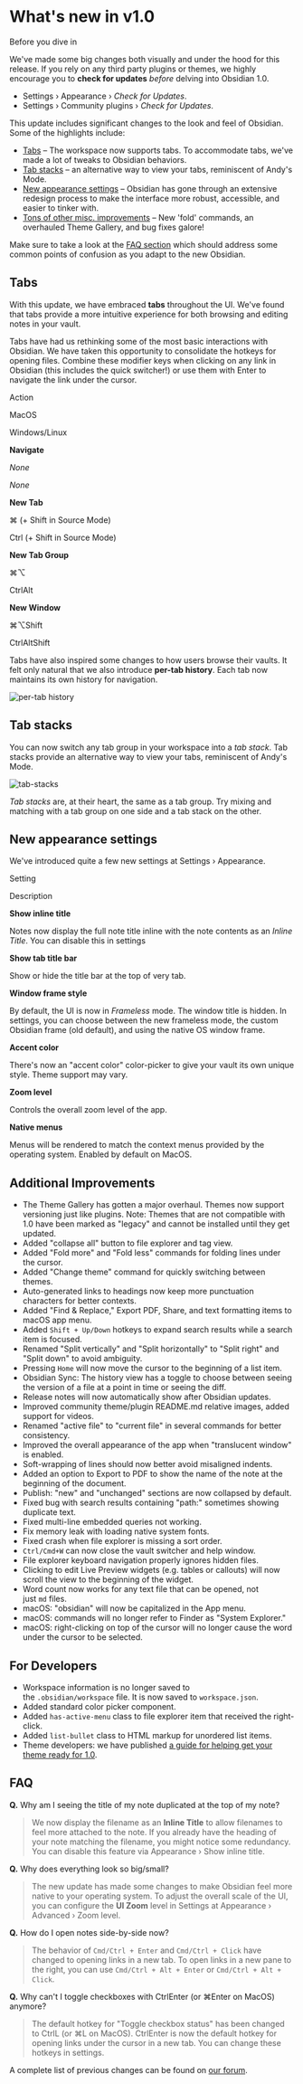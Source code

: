 # What's new in v1.0

Before you dive in

We've made some big changes both visually and under the hood for this release. If you rely on any third party plugins or themes, we highly encourage you to **check for updates** _before_ delving into Obsidian 1.0.

-   Settings › Appearance › _Check for Updates_.
-   Settings › Community plugins › _Check for Updates_.

This update includes significant changes to the look and feel of Obsidian. Some of the highlights include:

-   [Tabs](app://obsidian.md/index.html#tabs) – The workspace now supports tabs. To accommodate tabs, we've made a lot of tweaks to Obsidian behaviors.
-   [Tab stacks](app://obsidian.md/index.html#tab-stacks) – an alternative way to view your tabs, reminiscent of Andy's Mode.
-   [New appearance settings](app://obsidian.md/index.html#new-appearance-settings) – Obsidian has gone through an extensive redesign process to make the interface more robust, accessible, and easier to tinker with.
-   [Tons of other misc. improvements](app://obsidian.md/index.html#additional-improvements) – New 'fold' commands, an overhauled Theme Gallery, and bug fixes galore!

Make sure to take a look at the [FAQ section](app://obsidian.md/index.html#faq) which should address some common points of confusion as you adapt to the new Obsidian.

## Tabs

With this update, we have embraced **tabs** throughout the UI. We've found that tabs provide a more intuitive experience for both browsing and editing notes in your vault.

Tabs have had us rethinking some of the most basic interactions with Obsidian. We have taken this opportunity to consolidate the hotkeys for opening files. Combine these modifier keys when clicking on any link in Obsidian (this includes the quick switcher!) or use them with Enter to navigate the link under the cursor.

Action

MacOS

Windows/Linux

**Navigate**

_None_

_None_

**New Tab**

⌘ (+ Shift in Source Mode)

Ctrl (+ Shift in Source Mode)

**New Tab Group**

⌘⌥

CtrlAlt

**New Window**

⌘⌥Shift

CtrlAltShift

Tabs have also inspired some changes to how users browse their vaults. It felt only natural that we also introduce **per-tab history**. Each tab now maintains its own history for navigation.

![per-tab history](https://user-images.githubusercontent.com/693981/191052493-8109f1a1-411c-4b61-b435-788d0cac3231.png)

## Tab stacks

You can now switch any tab group in your workspace into a _tab stack_. Tab stacks provide an alternative way to view your tabs, reminiscent of Andy's Mode.

![tab-stacks](https://user-images.githubusercontent.com/693981/188205363-0f24b2a5-3706-4a8c-b38b-7a66baa68ce6.gif)

_Tab stacks_ are, at their heart, the same as a tab group. Try mixing and matching with a tab group on one side and a tab stack on the other.

## New appearance settings

We've introduced quite a few new settings at Settings › Appearance.

Setting

Description

**Show inline title**

Notes now display the full note title inline with the note contents as an _Inline Title_. You can disable this in settings

**Show tab title bar**

Show or hide the title bar at the top of very tab.

**Window frame style**

By default, the UI is now in _Frameless_ mode. The window title is hidden. In settings, you can choose between the new frameless mode, the custom Obsidian frame (old default), and using the native OS window frame.

**Accent color**

There's now an "accent color" color-picker to give your vault its own unique style. Theme support may vary.

**Zoom level**

Controls the overall zoom level of the app.

**Native menus**

Menus will be rendered to match the context menus provided by the operating system. Enabled by default on MacOS.

## Additional Improvements

-   The Theme Gallery has gotten a major overhaul. Themes now support versioning just like plugins. Note: Themes that are not compatible with 1.0 have been marked as "legacy" and cannot be installed until they get updated.
-   Added "collapse all" button to file explorer and tag view.
-   Added "Fold more" and "Fold less" commands for folding lines under the cursor.
-   Added "Change theme" command for quickly switching between themes.
-   Auto-generated links to headings now keep more punctuation characters for better contexts.
-   Added "Find & Replace," Export PDF, Share, and text formatting items to macOS app menu.
-   Added `Shift + Up/Down` hotkeys to expand search results while a search item is focused.
-   Renamed "Split vertically" and "Split horizontally" to "Split right" and "Split down" to avoid ambiguity.
-   Pressing `Home` will now move the cursor to the beginning of a list item.
-   Obsidian Sync: The history view has a toggle to choose between seeing the version of a file at a point in time or seeing the diff.
-   Release notes will now automatically show after Obsidian updates.
-   Improved community theme/plugin README.md relative images, added support for videos.
-   Renamed "active file" to "current file" in several commands for better consistency.
-   Improved the overall appearance of the app when "translucent window" is enabled.
-   Soft-wrapping of lines should now better avoid misaligned indents.
-   Added an option to Export to PDF to show the name of the note at the beginning of the document.
-   Publish: "new" and "unchanged" sections are now collapsed by default.
-   Fixed bug with search results containing "path:" sometimes showing duplicate text.
-   Fixed multi-line embedded queries not working.
-   Fix memory leak with loading native system fonts.
-   Fixed crash when file explorer is missing a sort order.
-   `Ctrl/Cmd+W` can now close the vault switcher and help window.
-   File explorer keyboard navigation properly ignores hidden files.
-   Clicking to edit Live Preview widgets (e.g. tables or callouts) will now scroll the view to the beginning of the widget.
-   Word count now works for any text file that can be opened, not just `md` files.
-   macOS: "obsidian" will now be capitalized in the App menu.
-   macOS: commands will no longer refer to Finder as "System Explorer."
-   macOS: right-clicking on top of the cursor will no longer cause the word under the cursor to be selected.

## For Developers

-   Workspace information is no longer saved to the `.obsidian/workspace` file. It is now saved to `workspace.json`.
-   Added standard color picker component.
-   Added `has-active-menu` class to file explorer item that received the right-click.
-   Added `list-bullet` class to HTML markup for unordered list items.
-   Theme developers: we have published [a guide for helping get your theme ready for 1.0](https://forum.obsidian.md/t/0-16-0-theme-migration-guide/42537).

## FAQ

**Q.** Why am I seeing the title of my note duplicated at the top of my note?

> We now display the filename as an **Inline Title** to allow filenames to feel more attached to the note. If you already have the heading of your note matching the filename, you might notice some redundancy. You can disable this feature via Appearance › Show inline title.

**Q.** Why does everything look so big/small?

> The new update has made some changes to make Obsidian feel more native to your operating system. To adjust the overall scale of the UI, you can configure the **UI Zoom** level in Settings at Appearance › Advanced › Zoom level.

**Q.** How do I open notes side-by-side now?

> The behavior of `Cmd/Ctrl + Enter` and `Cmd/Ctrl + Click` have changed to opening links in a new tab. To open links in a new pane to the right, you can use `Cmd/Ctrl + Alt + Enter` or `Cmd/Ctrl + Alt + Click`.

**Q.** Why can't I toggle checkboxes with CtrlEnter (or ⌘Enter on MacOS) anymore?

> The default hotkey for "Toggle checkbox status" has been changed to CtrlL (or ⌘L on MacOS). CtrlEnter is now the default hotkey for opening links under the cursor in a new tab. You can change these hotkeys in settings.

A complete list of previous changes can be found on [our forum](https://forum.obsidian.md/c/announcements/13).